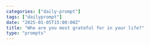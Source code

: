 ```yaml
---
categories: ["daily-prompt"]
tags: ["dailyprompt"]
date: "2025-01-05T15:00:00Z"
title: "Who are you most grateful for in your life?"
type: "prompts"
---
```

